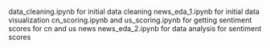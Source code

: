 data_cleaning.ipynb for initial data cleaning
news_eda_1.ipynb for initial data visualization
cn_scoring.ipynb and us_scoring.ipynb for getting sentiment scores for cn and us news
news_eda_2.ipynb for data analysis for sentiment scores
